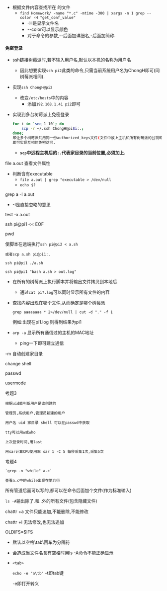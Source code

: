 - 根据文件内容查找所在	的文件
  - `find Homework/ -name "*.c" -mtime -300 | xargs -n 1 grep --color -H "get_conf_value" `
    - -H是显示文件名
    - --color可以显示颜色
    - 对于命令的参数,--后面加详细名,-后面加简称.

####  免密登录

- ssh链接树莓派时,若不输入用户名,默认以本机的名称为用户名

  - 因此想要实现`ssh pi2`此类的命令,只需当前系统用户名为ChongH即可(同树莓派相同).

- 实现`ssh ChongH@pi2`

  - 改变`/etc/hosts`中的内容
    - 添加`192.168.1.41 pi2`即可

- 实现到多台树莓派上免密登录

  ```bash
  for i in `seq 1 10`; do
      scp -r ~/.ssh ChongH@pi$i:.;
  done;
  即让多个树莓派共用同一份authorized_keys文件(文件中放上主机和所有树莓派的公钥即可)
  即可实现互相的免密访问.
  ```

  - **`scp`中远程主机后的`:.`代表家目录的当前位置,必须加上.**



file a.out 查看文件属性

- 判断含有executable
  - `file a.out | grep "executable > /dev/null`
  - `echo $?`

grep a -I a.out

- -I是直接忽略的意思

test -x a.out

ssh pi@pi1 << EOF

pwd

使脚本在远端执行`ssh pi@pi2 < a.sh`

	或者scp a.sh pi@pi1:.
	
	ssh pi@pi1 ./a.sh
	
	ssh pi@pi1 "bash a.sh > out.log"

- 在所有的树莓派上执行脚本并将输出文件拷贝到本地后

  - 通过`cat pi?.log`可以同时显示所有文件的内容 

- 查找内容出现在哪个文件,从而确定是哪个树莓派

  `grep aaaaaaaa * 2>/dev/null | cut -d "." -f 1`

  例如:出现在pi1.log 则得到结果为pi1







- `arp -a` 显示所有通信过的主机的MAC地址
  - ping一下即可建立通信



-m 自动创建家目录

change shell

passwd

usermode

考题3

	根据uid能判断用户是谁创建的
	
	管理员,系统用户,管理员新建的用户
	
	用户名 uid 家目录 shell 可以在passwd中获取
	
	tty可以用w或who
	
	上次登录时间,用last
	
	用sar计算CPU使用率 sar 1 -C 5 每秒采集1次,采集5次

考题4

	`grep -n "while" a.c`

 	查看a.c中的while出现在第几行



所有管道后面可以写的,都可以在命令后面加个文件(作为标准输入)





`ls -A`输出除了.和..外的所有文件(包含隐藏文件)

chattr +a 文件只能追加,不能删除,不能修改

chattr +i 无法修改,也无法追加

OLDIFS=$IFS

- 默认以空格\tab\回车为分隔符
- 会造成当文件名含有空格时用ls -A命令不能正确显示



- `<tab>`

  `echo -e "a\tb"` -t即tab键

  -e即打开转义